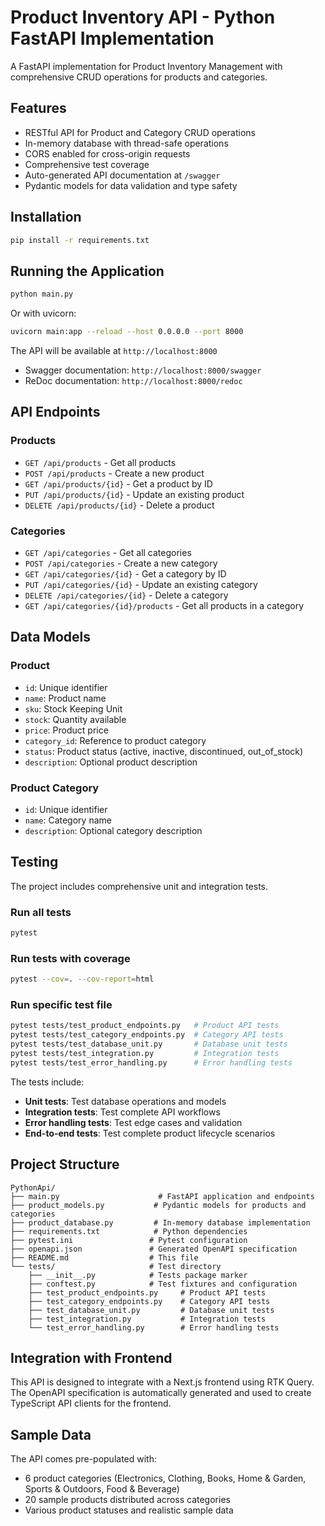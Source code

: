 # Product Inventory API - Python FastAPI Implementation

A FastAPI implementation for Product Inventory Management with comprehensive CRUD operations for products and categories.

## Features

- RESTful API for Product and Category CRUD operations
- In-memory database with thread-safe operations  
- CORS enabled for cross-origin requests
- Comprehensive test coverage
- Auto-generated API documentation at `/swagger`
- Pydantic models for data validation and type safety

## Installation

```bash
pip install -r requirements.txt
```

## Running the Application

```bash
python main.py
```

Or with uvicorn:

```bash
uvicorn main:app --reload --host 0.0.0.0 --port 8000
```

The API will be available at `http://localhost:8000`
- Swagger documentation: `http://localhost:8000/swagger`
- ReDoc documentation: `http://localhost:8000/redoc`

## API Endpoints

### Products
- `GET /api/products` - Get all products
- `POST /api/products` - Create a new product
- `GET /api/products/{id}` - Get a product by ID
- `PUT /api/products/{id}` - Update an existing product
- `DELETE /api/products/{id}` - Delete a product

### Categories
- `GET /api/categories` - Get all categories
- `POST /api/categories` - Create a new category
- `GET /api/categories/{id}` - Get a category by ID
- `PUT /api/categories/{id}` - Update an existing category
- `DELETE /api/categories/{id}` - Delete a category
- `GET /api/categories/{id}/products` - Get all products in a category

## Data Models

### Product
- `id`: Unique identifier
- `name`: Product name
- `sku`: Stock Keeping Unit
- `stock`: Quantity available
- `price`: Product price
- `category_id`: Reference to product category
- `status`: Product status (active, inactive, discontinued, out_of_stock)
- `description`: Optional product description

### Product Category
- `id`: Unique identifier
- `name`: Category name
- `description`: Optional category description

## Testing

The project includes comprehensive unit and integration tests.

### Run all tests
```bash
pytest
```

### Run tests with coverage
```bash
pytest --cov=. --cov-report=html
```

### Run specific test file
```bash
pytest tests/test_product_endpoints.py   # Product API tests
pytest tests/test_category_endpoints.py  # Category API tests
pytest tests/test_database_unit.py       # Database unit tests
pytest tests/test_integration.py         # Integration tests
pytest tests/test_error_handling.py      # Error handling tests
```

The tests include:
- **Unit tests**: Test database operations and models
- **Integration tests**: Test complete API workflows
- **Error handling tests**: Test edge cases and validation
- **End-to-end tests**: Test complete product lifecycle scenarios

## Project Structure

```
PythonApi/
├── main.py                      # FastAPI application and endpoints
├── product_models.py           # Pydantic models for products and categories
├── product_database.py         # In-memory database implementation
├── requirements.txt            # Python dependencies
├── pytest.ini                 # Pytest configuration
├── openapi.json               # Generated OpenAPI specification
├── README.md                  # This file
└── tests/                     # Test directory
    ├── __init__.py            # Tests package marker
    ├── conftest.py            # Test fixtures and configuration
    ├── test_product_endpoints.py     # Product API tests
    ├── test_category_endpoints.py    # Category API tests
    ├── test_database_unit.py         # Database unit tests
    ├── test_integration.py           # Integration tests
    └── test_error_handling.py        # Error handling tests
```

## Integration with Frontend

This API is designed to integrate with a Next.js frontend using RTK Query. The OpenAPI specification is automatically generated and used to create TypeScript API clients for the frontend.

## Sample Data

The API comes pre-populated with:
- 6 product categories (Electronics, Clothing, Books, Home & Garden, Sports & Outdoors, Food & Beverage)
- 20 sample products distributed across categories
- Various product statuses and realistic sample data